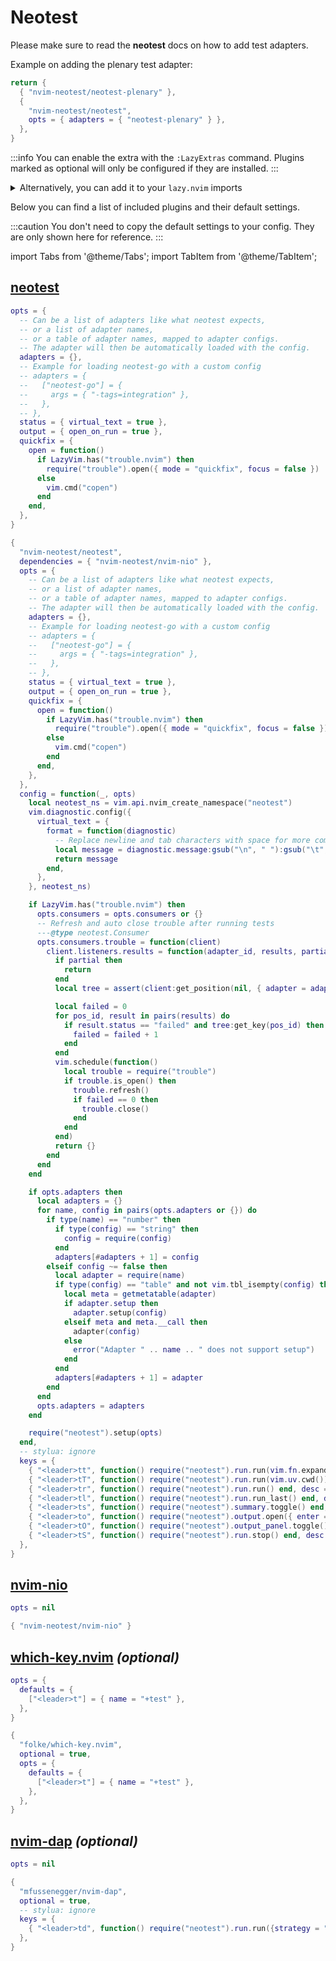 # Neotest

Please make sure to read the **neotest** docs on how to add test adapters.

Example on adding the plenary test adapter:

```lua title="~/.config/nvim/lua/plugins/test.lua"
return {
  { "nvim-neotest/neotest-plenary" },
  {
    "nvim-neotest/neotest",
    opts = { adapters = { "neotest-plenary" } },
  },
}
```

<!-- plugins:start -->

:::info
You can enable the extra with the `:LazyExtras` command.
Plugins marked as optional will only be configured if they are installed.
:::

<details>
<summary>Alternatively, you can add it to your <code>lazy.nvim</code> imports</summary>

```lua title="lua/config/lazy.lua" {4}
require("lazy").setup({
  spec = {
    { "LazyVim/LazyVim", import = "lazyvim.plugins" },
    { import = "lazyvim.plugins.extras.test.core" },
    { import = "plugins" },
  },
})
```

</details>

Below you can find a list of included plugins and their default settings.

:::caution
You don't need to copy the default settings to your config.
They are only shown here for reference.
:::

import Tabs from '@theme/Tabs';
import TabItem from '@theme/TabItem';

## [neotest](https://github.com/nvim-neotest/neotest)

<Tabs>

<TabItem value="opts" label="Options">

```lua
opts = {
  -- Can be a list of adapters like what neotest expects,
  -- or a list of adapter names,
  -- or a table of adapter names, mapped to adapter configs.
  -- The adapter will then be automatically loaded with the config.
  adapters = {},
  -- Example for loading neotest-go with a custom config
  -- adapters = {
  --   ["neotest-go"] = {
  --     args = { "-tags=integration" },
  --   },
  -- },
  status = { virtual_text = true },
  output = { open_on_run = true },
  quickfix = {
    open = function()
      if LazyVim.has("trouble.nvim") then
        require("trouble").open({ mode = "quickfix", focus = false })
      else
        vim.cmd("copen")
      end
    end,
  },
}
```

</TabItem>


<TabItem value="code" label="Full Spec">

```lua
{
  "nvim-neotest/neotest",
  dependencies = { "nvim-neotest/nvim-nio" },
  opts = {
    -- Can be a list of adapters like what neotest expects,
    -- or a list of adapter names,
    -- or a table of adapter names, mapped to adapter configs.
    -- The adapter will then be automatically loaded with the config.
    adapters = {},
    -- Example for loading neotest-go with a custom config
    -- adapters = {
    --   ["neotest-go"] = {
    --     args = { "-tags=integration" },
    --   },
    -- },
    status = { virtual_text = true },
    output = { open_on_run = true },
    quickfix = {
      open = function()
        if LazyVim.has("trouble.nvim") then
          require("trouble").open({ mode = "quickfix", focus = false })
        else
          vim.cmd("copen")
        end
      end,
    },
  },
  config = function(_, opts)
    local neotest_ns = vim.api.nvim_create_namespace("neotest")
    vim.diagnostic.config({
      virtual_text = {
        format = function(diagnostic)
          -- Replace newline and tab characters with space for more compact diagnostics
          local message = diagnostic.message:gsub("\n", " "):gsub("\t", " "):gsub("%s+", " "):gsub("^%s+", "")
          return message
        end,
      },
    }, neotest_ns)

    if LazyVim.has("trouble.nvim") then
      opts.consumers = opts.consumers or {}
      -- Refresh and auto close trouble after running tests
      ---@type neotest.Consumer
      opts.consumers.trouble = function(client)
        client.listeners.results = function(adapter_id, results, partial)
          if partial then
            return
          end
          local tree = assert(client:get_position(nil, { adapter = adapter_id }))

          local failed = 0
          for pos_id, result in pairs(results) do
            if result.status == "failed" and tree:get_key(pos_id) then
              failed = failed + 1
            end
          end
          vim.schedule(function()
            local trouble = require("trouble")
            if trouble.is_open() then
              trouble.refresh()
              if failed == 0 then
                trouble.close()
              end
            end
          end)
          return {}
        end
      end
    end

    if opts.adapters then
      local adapters = {}
      for name, config in pairs(opts.adapters or {}) do
        if type(name) == "number" then
          if type(config) == "string" then
            config = require(config)
          end
          adapters[#adapters + 1] = config
        elseif config ~= false then
          local adapter = require(name)
          if type(config) == "table" and not vim.tbl_isempty(config) then
            local meta = getmetatable(adapter)
            if adapter.setup then
              adapter.setup(config)
            elseif meta and meta.__call then
              adapter(config)
            else
              error("Adapter " .. name .. " does not support setup")
            end
          end
          adapters[#adapters + 1] = adapter
        end
      end
      opts.adapters = adapters
    end

    require("neotest").setup(opts)
  end,
  -- stylua: ignore
  keys = {
    { "<leader>tt", function() require("neotest").run.run(vim.fn.expand("%")) end, desc = "Run File" },
    { "<leader>tT", function() require("neotest").run.run(vim.uv.cwd()) end, desc = "Run All Test Files" },
    { "<leader>tr", function() require("neotest").run.run() end, desc = "Run Nearest" },
    { "<leader>tl", function() require("neotest").run.run_last() end, desc = "Run Last" },
    { "<leader>ts", function() require("neotest").summary.toggle() end, desc = "Toggle Summary" },
    { "<leader>to", function() require("neotest").output.open({ enter = true, auto_close = true }) end, desc = "Show Output" },
    { "<leader>tO", function() require("neotest").output_panel.toggle() end, desc = "Toggle Output Panel" },
    { "<leader>tS", function() require("neotest").run.stop() end, desc = "Stop" },
  },
}
```

</TabItem>

</Tabs>

## [nvim-nio](https://github.com/nvim-neotest/nvim-nio)

<Tabs>

<TabItem value="opts" label="Options">

```lua
opts = nil
```

</TabItem>


<TabItem value="code" label="Full Spec">

```lua
{ "nvim-neotest/nvim-nio" }
```

</TabItem>

</Tabs>

## [which-key.nvim](https://github.com/folke/which-key.nvim) _(optional)_

<Tabs>

<TabItem value="opts" label="Options">

```lua
opts = {
  defaults = {
    ["<leader>t"] = { name = "+test" },
  },
}
```

</TabItem>


<TabItem value="code" label="Full Spec">

```lua
{
  "folke/which-key.nvim",
  optional = true,
  opts = {
    defaults = {
      ["<leader>t"] = { name = "+test" },
    },
  },
}
```

</TabItem>

</Tabs>

## [nvim-dap](https://github.com/mfussenegger/nvim-dap) _(optional)_

<Tabs>

<TabItem value="opts" label="Options">

```lua
opts = nil
```

</TabItem>


<TabItem value="code" label="Full Spec">

```lua
{
  "mfussenegger/nvim-dap",
  optional = true,
  -- stylua: ignore
  keys = {
    { "<leader>td", function() require("neotest").run.run({strategy = "dap"}) end, desc = "Debug Nearest" },
  },
}
```

</TabItem>

</Tabs>

<!-- plugins:end -->
